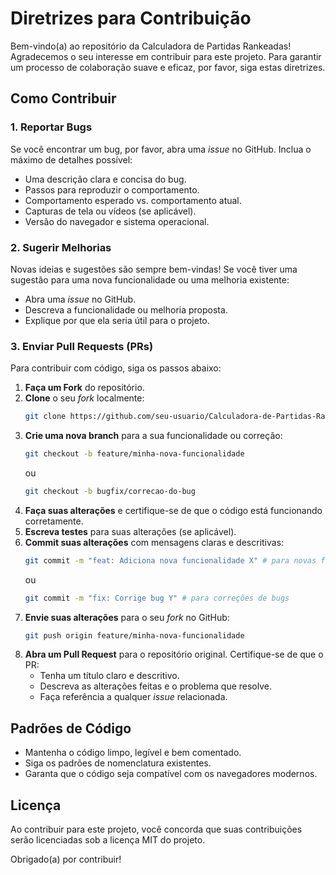 # Diretrizes para Contribuição

Bem-vindo(a) ao repositório da Calculadora de Partidas Rankeadas! Agradecemos o seu interesse em contribuir para este projeto. Para garantir um processo de colaboração suave e eficaz, por favor, siga estas diretrizes.

## Como Contribuir

### 1. Reportar Bugs

Se você encontrar um bug, por favor, abra uma *issue* no GitHub. Inclua o máximo de detalhes possível:

*   Uma descrição clara e concisa do bug.
*   Passos para reproduzir o comportamento.
*   Comportamento esperado vs. comportamento atual.
*   Capturas de tela ou vídeos (se aplicável).
*   Versão do navegador e sistema operacional.

### 2. Sugerir Melhorias

Novas ideias e sugestões são sempre bem-vindas! Se você tiver uma sugestão para uma nova funcionalidade ou uma melhoria existente:

*   Abra uma *issue* no GitHub.
*   Descreva a funcionalidade ou melhoria proposta.
*   Explique por que ela seria útil para o projeto.

### 3. Enviar Pull Requests (PRs)

Para contribuir com código, siga os passos abaixo:

1.  **Faça um Fork** do repositório.
2.  **Clone** o seu *fork* localmente:
    ```bash
    git clone https://github.com/seu-usuario/Calculadora-de-Partidas-Rankeadas.git
    ```
3.  **Crie uma nova branch** para a sua funcionalidade ou correção:
    ```bash
    git checkout -b feature/minha-nova-funcionalidade
    ```
    ou
    ```bash
    git checkout -b bugfix/correcao-do-bug
    ```
4.  **Faça suas alterações** e certifique-se de que o código está funcionando corretamente.
5.  **Escreva testes** para suas alterações (se aplicável).
6.  **Commit suas alterações** com mensagens claras e descritivas:
    ```bash
    git commit -m "feat: Adiciona nova funcionalidade X" # para novas funcionalidades
    ```
    ou
    ```bash
    git commit -m "fix: Corrige bug Y" # para correções de bugs
    ```
7.  **Envie suas alterações** para o seu *fork* no GitHub:
    ```bash
    git push origin feature/minha-nova-funcionalidade
    ```
8.  **Abra um Pull Request** para o repositório original. Certifique-se de que o PR:
    *   Tenha um título claro e descritivo.
    *   Descreva as alterações feitas e o problema que resolve.
    *   Faça referência a qualquer *issue* relacionada.

## Padrões de Código

*   Mantenha o código limpo, legível e bem comentado.
*   Siga os padrões de nomenclatura existentes.
*   Garanta que o código seja compatível com os navegadores modernos.

## Licença

Ao contribuir para este projeto, você concorda que suas contribuições serão licenciadas sob a licença MIT do projeto.

Obrigado(a) por contribuir!
